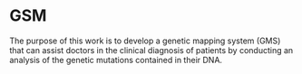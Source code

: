 # GSM
The purpose of this work is to develop a genetic mapping system (GMS) that can assist doctors in the clinical diagnosis of patients by conducting an analysis of the genetic mutations contained in their DNA.
